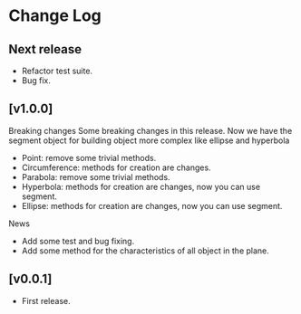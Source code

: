 # Change Log

## Next release
- Refactor test suite.
- Bug fix.

## [v1.0.0]

Breaking changes
Some breaking changes in this release. 
Now we have the segment object for building object more complex like ellipse and hyperbola 
- Point: remove some trivial methods.
- Circumference: methods for creation are changes.
- Parabola: remove some trivial methods.
- Hyperbola: methods for creation are changes, now you can use segment.
- Ellipse: methods for creation are changes, now you can use segment.

News
- Add some test and bug fixing.
- Add some method for the characteristics of all object in the plane.

## [v0.0.1]
- First release.
